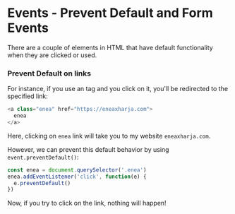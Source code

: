 # Events - Prevent Default and Form Events

There are a couple of elements in HTML that have default functionality when they are clicked or used.

### Prevent Default on links

For instance, if you use an <a> tag and you click on it, you'll be redirected to the specified link:

```js
<a class="enea" href="https://eneaxharja.com">
  enea
</a>
```

Here, clicking on `enea` link will take you to my website `eneaxharja.com`.

However, we can prevent this default behavior by using `event.preventDefault()`:

```js
const enea = document.querySelector('.enea')
enea.addEventListener('click', function(e) {
  e.preventDefault()
})
```

Now, if you try to click on the link, nothing will happen!
